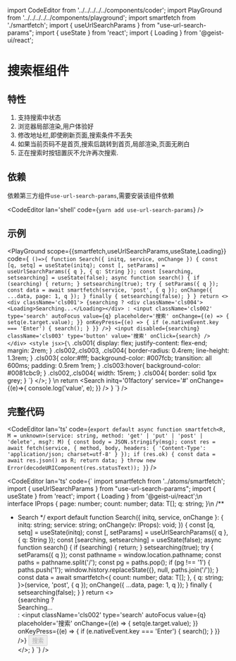 import CodeEditor from '../../../../../components/coder';
import PlayGround from '../../../../../components/playground';
import smartfetch from './smartfetch';
import { useUrlSearchParams } from "use-url-search-params";
import { useState } from 'react';
import { Loading } from '@geist-ui/react';

# 搜索框组件

## 特性

1. 支持搜索中状态
2. 浏览器局部渲染,用户体验好
3. 修改地址栏,即使刷新页面,搜索条件不丢失
4. 如果当前页码不是首页,搜索后跳转到首页,局部渲染,页面无刷白
5. 正在搜索时按钮置灰不允许再次搜索.

## 依赖

依赖第三方组件`use-url-search-params`,需要安装该组件依赖

<CodeEditor lan='shell' code={`
yarn add use-url-search-params
`} />

## 示例



<PlayGround scope={{smartfetch,useUrlSearchParams,useState,Loading}} code={`
()=>{
function Search({ initq, service, onChange }) {
	const [q, setq] = useState(initq);
	const [, setParams] = useUrlSearchParams({ q }, { q: String });
	const [searching, setsearching] = useState(false);
	async function search() {
		if (searching) {
			return;
		}
		setsearching(true);
		try {
			setParams({ q });
			const data = await smartfetch(service, 'post', { q });
			onChange({
				...data,
				page: 1,
				q
			});
		} finally {
			setsearching(false);
		}
	}
	return <>
		<div className='cls001'>
			{searching ? <div className='cls004'><Loading>Searching...</Loading></div> : <input className='cls002' type='search' autoFocus value={q} placeholder='搜索' onChange={(e) => {
				setq(e.target.value);
			}} onKeyPress={(e) => {
				if (e.nativeEvent.key === 'Enter') {
					search();
				}
			}} />}
			<input disabled={searching} className='cls003' type='button' value='搜索' onClick={search} />
		</div>
		<style jsx>{\`
.cls001{
display: flex;
justify-content: flex-end;
margin: 2rem;
}
.cls002,.cls003, .cls004{
border-radius: 0.4rem;
line-height: 1.3rem;
}
.cls003{
color:#fff;
background-color: #007fcb;
transition: all 600ms;
padding: 0.5rem 1rem;
}
.cls003:hover{
background-color: #0081cbc9;
}
.cls002,.cls004{
width: 15rem;
}
.cls004{
border: solid 1px grey;
}
\`}</style>
	</>;
}
\n
return <Search initq='01factory' service='#' onChange={(e)=>{
console.log('value', e);
}} />
}
`} />

## 完整代码

<CodeEditor lan='ts' code={`
export default async function smartfetch<R, M = unknown>(service: string, method: 'get' | 'put' | 'post' | 'delete', msg?: M) {
	const body = JSON.stringify(msg);
	const res = await fetch(service, {
		method,
		body,
		headers: {
			'Content-Type': 'application/json; charset=utf-8'
		}
	});
	if (res.ok) {
		const data = await res.json() as R;
		return data;
	}
	throw new Error(decodeURIComponent(res.statusText));
}
`} />

<CodeEditor lan='ts' code={`
import smartfetch from '../atoms/smartfetch';
import { useUrlSearchParams } from "use-url-search-params";
import { useState } from 'react';
import { Loading } from '@geist-ui/react';\n
interface IProps<T> {
	page: number;
	count: number;
	data: T[];
	q: string;
}\n
/**
 * Search
 */
export default function Search<T>({ initq, service, onChange }: {
	initq: string;
	service: string;
	onChange(v: IProps<T>): void;
}) {
	const [q, setq] = useState(initq);
	const [, setParams] = useUrlSearchParams({ q }, { q: String });
	const [searching, setsearching] = useState(false);
	async function search() {
		if (searching) {
			return;
		}
		setsearching(true);
		try {
			setParams({ q });
			const pathname = window.location.pathname;
			const paths = pathname.split('/');
			const pg = paths.pop();
			if (pg !== '1') {
				paths.push('1');
				window.history.replaceState({}, null, paths.join('/'));
			}
			const data = await smartfetch<{
				count: number;
				data: T[];
			}, { q: string; }>(service, 'post', { q });
			onChange({
				...data,
				page: 1,
				q
			});
		} finally {
			setsearching(false);
		}
	}
	return <>
		<div className='cls001'>
			{searching ? <div className='cls004'><Loading>Searching...</Loading></div> : <input className='cls002' type='search' autoFocus value={q} placeholder='搜索' onChange={(e) => {
				setq(e.target.value);
			}} onKeyPress={(e) => {
				if (e.nativeEvent.key === 'Enter') {
					search();
				}
			}} />}
			<input disabled={searching} className='cls003' type='button' value='搜索' onClick={search} />
		</div>
		<style jsx>{\`
.cls001{
display: flex;
justify-content: flex-end;
margin: 2rem;
}
.cls002,.cls003, .cls004{
border-radius: 0.4rem;
line-height: 1.3rem;
}
.cls003{
color:#fff;
background-color: #007fcb;
transition: all 600ms;
padding: 0.5rem 1rem;
}
.cls003:hover{
background-color: #0081cbc9;
}
.cls002,.cls004{
width: 15rem;
}
.cls004{
border: solid 1px grey;
}
\`}</style>
	</>;
}
`} />
